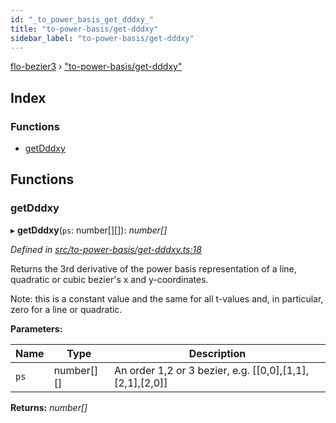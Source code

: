 ```yaml
---
id: "_to_power_basis_get_dddxy_"
title: "to-power-basis/get-dddxy"
sidebar_label: "to-power-basis/get-dddxy"
---
```


[flo-bezier3](../globals.md) › ["to-power-basis/get-dddxy"](_to_power_basis_get_dddxy_.md)

## Index

### Functions

* [getDddxy](_to_power_basis_get_dddxy_.md#getdddxy)

## Functions

###  getDddxy

▸ **getDddxy**(`ps`: number[][]): *number[]*

*Defined in [src/to-power-basis/get-dddxy.ts:18](https://github.com/FlorisSteenkamp/FloBezier/blob/6f79660/src/to-power-basis/get-dddxy.ts#L18)*

Returns the 3rd derivative of the power basis representation of a line,
quadratic or cubic bezier's x and y-coordinates.

Note: this is a constant value and the same for all t-values and, in
particular, zero for a line or quadratic.

**Parameters:**

Name | Type | Description |
------ | ------ | ------ |
`ps` | number[][] | An order 1,2 or 3 bezier, e.g. [[0,0],[1,1],[2,1],[2,0]]  |

**Returns:** *number[]*
